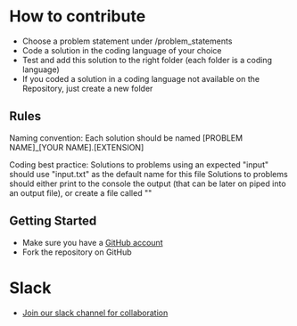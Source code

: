 # How to contribute

* Choose a problem statement under /problem_statements
* Code a solution in the coding language of your choice
* Test and add this solution to the right folder (each folder is a coding language)
* If you coded a solution in a coding language not available on the Repository, just create a new folder

## Rules

Naming convention:
Each solution should be named [PROBLEM NAME]_[YOUR NAME].[EXTENSION]

Coding best practice:
Solutions to problems using an expected "input" should use "input.txt" as the default name for this file
Solutions to problems should either print to the console the output (that can be later on piped into an output file), or create a file called ""

## Getting Started

* Make sure you have a [GitHub account](https://github.com/signup/free)
* Fork the repository on GitHub


# Slack

* [Join our slack channel for collaboration](http://ittcompsoc.slack.com/)